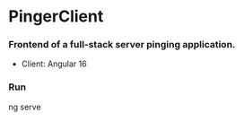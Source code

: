 # PingerClient

### Frontend of a full-stack server pinging application.
* Client: Angular 16

### Run

ng serve
